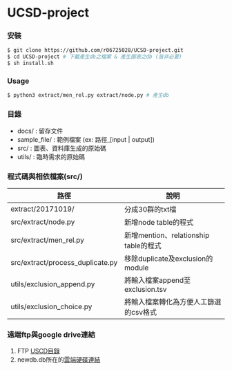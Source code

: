 # UCSD-project

### 安裝

```sh
$ git clone https://github.com/r06725028/UCSD-project.git
$ cd UCSD-project # 下載產生db之檔案 & 產生圖表之db (皆非必要)
$ sh install.sh
```

### Usage

```sh
$ python3 extract/men_rel.py extract/node.py # 產生db
```

### 目錄
* docs/ : 留存文件
* sample_file/ : 範例檔案 (ex: 路徑_[input | output])
* src/ : 圖表、資料庫生成的原始碼
* utils/ : 臨時需求的原始碼

### 程式碼與相依檔案(src/)
| 路徑 | 說明 |
| ------ | ------ |
| extract/20171019/ | 分成30群的txt檔 |
| src/extract/node.py | 新增node table的程式  |
| src/extract/men_rel.py | 新增mention、relationship table的程式 |
| src/extract/process_duplicate.py | 移除duplicate及exclusion的module |
| utils/exclusion_append.py | 將輸入檔案append至exclusion.tsv |
| utils/exclusion_choice.py | 將輸入檔案轉化為方便人工篩選的csv格式 |

### 遠端ftp與google drive連結
1. FTP [USCD目錄](ftp://140.112.107.148/UCSD/)
2. newdb.db所在的[雲端硬碟連結](https://drive.google.com/file/d/1Pdlg_IOHJ1OrctheDo8N0P9voRDXGLvH/view?usp=sharing)
